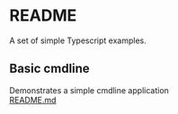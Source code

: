 # README
A set of simple Typescript examples. 

## Basic cmdline 
Demonstrates a simple cmdline application  
[README.md](./01_basic_cmdline/README.md)  


